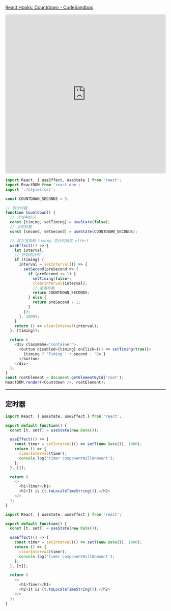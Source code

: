 [React Hooks: Countdown - CodeSandbox](https://codesandbox.io/s/react-hooks-countdown-daojishiqi-o41vu)

<iframe
     src="https://codesandbox.io/embed/react-hooks-countdown-daojishiqi-o41vu?fontsize=14&hidenavigation=1&theme=dark"
     style="width:100%; height:500px; border:0; border-radius: 4px; overflow:hidden;"
     title="React Hooks: Countdown (倒计时器)"
     allow="geolocation; microphone; camera; midi; vr; accelerometer; gyroscope; payment; ambient-light-sensor; encrypted-media; usb"
     sandbox="allow-modals allow-forms allow-popups allow-scripts allow-same-origin"
   ></iframe>

```javascript
import React, { useEffect, useState } from 'react';
import ReactDOM from 'react-dom';
import './styles.css';

const COUNTDOWN_SECONDS = 5;

// 倒计时器
function Countdown() {
  // 计时中标识
  const [timing, setTiming] = useState(false);
  // 当前秒数
  const [second, setSecond] = useState(COUNTDOWN_SECONDS);

  // 首次渲染和 timing 变化时触发 effect
  useEffect(() => {
    let interval;
    // 开始倒计时
    if (timing) {
      interval = setInterval(() => {
        setSecond(preSecond => {
          if (preSecond <= 1) {
            setTiming(false);
            clearInterval(interval);
            // 重置秒数
            return COUNTDOWN_SECONDS;
          } else {
            return preSecond - 1;
          }
        });
      }, 1000);
    }
    return () => clearInterval(interval);
  }, [timing]);

  return (
    <div className="container">
      <button disabled={timing} onClick={() => setTiming(true)}>
        {timing ? 'Timing ' + second : 'Go'}
      </button>
    </div>
  );
}
const rootElement = document.getElementById('root');
ReactDOM.render(<Countdown />, rootElement);
```

---

## 定时器

```javascript
import React, { useState, useEffect } from 'react';

export default function() {
  const [t, setT] = useState(new Date());

  useEffect(() => {
    const timer = setInterval(() => setT(new Date()), 1000);
    return () => {
      clearInterval(timer);
      console.log('timer componentWillUnmount');
    };
  }, []);

  return (
    <>
      <h1>Timer</h1>
      <h2>It is {t.toLocaleTimeString()}.</h2>
    </>
  );
}
```

```javascript
import React, { useState, useEffect } from 'react';

export default function() {
  const [t, setT] = useState(new Date());

  useEffect(() => {
    const timer = setInterval(() => setT(new Date()), 1000);
    return () => {
      clearInterval(timer);
      console.log('timer componentWillUnmount');
    };
  }, [t]);

  return (
    <>
      <h1>Timer</h1>
      <h2>It is {t.toLocaleTimeString()}.</h2>
    </>
  );
}
```
